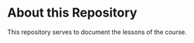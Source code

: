 # About this Repository

This repository serves to document the lessons of the course.

<!--
**A PASTA DE BIG DATA ESTÁ SOB REVISÃO, SENDO ASSIM TODOS SEUS DOCUMENTOS ESTÃO EM PROCESSO DE REVISÃO E SÓ SERÃO LIBERADOS NO FIM DO CURSO**

<details><summary> Udemy </summary>

    1- Introdução
    2 - Aspectos Gerais sobre Engenharia de Dados
    3 - Criando conta e ambiente no AWS
    4 - Armazenamentos de Dados Distribuidos - S3
    5 - Modelo Relacional e SQL - Postgres e EC2
    6 - Modelo Dimensional - Postgres e EC2
    7 - Data Warehouse Moderno e Data Lake - Redshift
    8 - Fundamentos de NoSQL
    9 - Orientado a Documento - Mongodb e EC2
    10 - Chave Valor - Redis e EC2
    11 - Introdução ao Ecosistema Hadoop
    12 - Spark - Databricks
    13 - Engenharia de Dados com Python
    14 - Aplicações em Streaming - Kinesis
    15 - ETL e Data Crawler - Glue e Athena
    16 - Gerenciando Serviços pela CLI
</details>

<details><summary> Python - LinuxTips (#Chama as Minas) </summary>

    1-  Introdução a programação e ao Python
    2 - Tipo de Dados e Protocolos
    3 - Input,Output,Algoritmos, Condicionais e Repeticoes
    4 - Debugging, Projetos e Bibliotecas
    5 - Testes e Qualidade de Software
    6 - Orientacao a Objetos
    7 - Integração com APIs e Banco de Dados
</details>

<details><summary> Fundamentos da Eng Dados - DSA</summary>

    1. Introdução
    2. Pipeline de Dados e o Processo de Engenharia de Dados
    3. Arquitetura e Pipelines de Dados
    4. Armazenamento e Processamento Distribuido
    5. Data Warehouse, Data Lake e Data Lakehouse
    6. Introdução à Modelagem de Dados
    7. Data Quality, Data Lineage e Data Observability
    8. DevOps para Engenheiros de Dados
    9. Engenharia de Dados com Linguagem Python
    10. Avaliação e Certificado de Conclusão
</details>

<details><summary> Fundamentos de Inteligência Artificial - DSA </summary>

    1. Introdução
    2. Fundamentos de Inteligência Artificial (IA)
    3. Fundamentos de Machine Learning
    4. Fundamentos de Deep Learning
    5. Processamento de Linguagem Natural
    6. Visão Computacional
    7. Inteligência Artificial em Cyber Security
    8. Inteligência Artificial nos Negócios e nas Finanças
    9. Capacitação para Trabalhar com Inteligência Artificial
    10. Avaliação e Certificado de Conclusão
</details>

<details><summary> IA </summary>

- ChatGPT com Excel - Usando GPT como Assistente
- ChatGPT com Excel- automação com macros
- ChatGPT- desvendando a IA em conversas e suas aplicações
- ChatGPT e GitHub Copilot
- ChatGPT e JavaScript- construa o jogo Pong
- ChatGPT e Programação- aumente sua produtividade
- ChatGPT- otimizando a qualidade dos resultados
- IA no Photoshop - criando e editando imagens
- Inteligência artificial e personas- acelerando o processo de criação
- Inteligência artificial Generativa- Midjourney e ChatGPT
- Machine Learning with ChatGPT
</details>

 <details><summary> Big Data </summary>

    1. Introdução
    2. O que é Big Data?
    3. Sistemas de Armazenamento de Dados
    4. Armazenamento e Processamento Paralelo
    5. Cloud Computing
    6. MLOps e DataOps
    7. Dados como Serviço
    8. ETL - Extração, Transformação e Carga de Dados
    9. Como Iniciar um Projeto de Big Data?
    10. Avaliação e Certificado de Conclusão
</details>

<details><summary> Data Analytics Fundamentals - AWS </summary>

- Lição 1: Introdução a soluções de análise de dados
- Lição 2: Volume – armazenamento de dados
- Lição 3: Velocidade – processamento de dados
- Lição 4: Variedade – estrutura e tipos de dados
- Lição 5: Veracidade – limpeza e transformação
- Lição 6: Valor – geração de relatórios e business intelligence
- Lição 7: Principais lições
</details> -->
